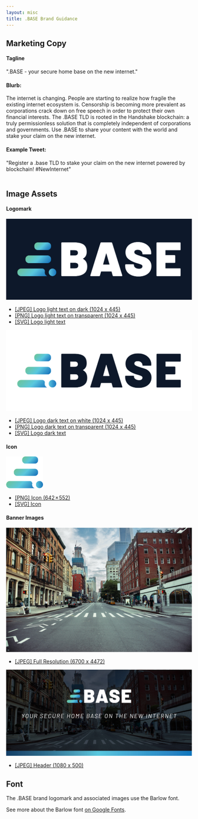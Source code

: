 ```yaml
---
layout: misc
title: .BASE Brand Guidance
---
```



## Marketing Copy

#### Tagline

".BASE - your secure home base on the new internet."


#### Blurb:

The internet is changing. People are starting to realize how fragile the existing internet ecosystem is. Censorship is becoming more prevalent as corporations crack down on free speech in order to protect their own financial interests. The .BASE TLD is rooted in the Handshake blockchain: a truly permissionless solution that is completely independent of corporations and governments. Use .BASE to share your content with the world and stake your claim on the new internet.

#### Example Tweet:

"Register a .base TLD to stake your claim on the new internet powered by blockchain! #NewInternet"
<br />
<br />

## Image Assets

#### Logomark
<div class="brand-section">
  <img src="/assets/img/base/BASE-dk-bkgrd.jpg" />
  <ul class="dashed">
    <li>
      <a href="https://github.com/evbots/base/blob/master/raw_images/base/logo/JPEGs/BASE-dk-bkgrd.jpg">[JPEG] Logo light text on dark (1024 x 445)</a>
    </li>
    <li>
      <a href="https://github.com/evbots/base/blob/master/raw_images/base/logo/PNGs/BASE-white-text.png">[PNG] Logo light text on transparent (1024 x 445)</a>
    </li>
    <li>
      <a href="https://github.com/evbots/base/blob/master/raw_images/base/logo/SVGs/BASE-dk-bkgrd-02.svg">[SVG] Logo light text</a>
    </li>
  </ul>
  <img src="/assets/img/base/BASE-white-bkgrd.jpg" />
  <ul class="dashed">
    <li>
      <a href="https://github.com/evbots/base/blob/master/raw_images/base/logo/JPEGs/BASE-white-bkgrd.jpg">[JPEG] Logo dark text on white (1024 x 445)</a>
    </li>
    <li>
      <a href="https://github.com/evbots/base/blob/master/raw_images/base/logo/PNGs/BASE-dk-text.png">[PNG] Logo dark text on transparent (1024 x 445)</a>
    </li>
    <li>
      <a href="https://github.com/evbots/base/blob/master/raw_images/base/logo/SVGs/BASE-white-bkgrd-01.svg">[SVG] Logo dark text</a>
    </li>
  </ul>
</div>

#### Icon
<div class="brand-section">
  <img src="/assets/img/base/base-icon.png" width="100px" />
  <ul class="dashed">
    <li>
      <a href="https://github.com/evbots/base/blob/master/raw_images/base/icon/base-icon.png">[PNG] Icon (642 × 552)</a>
    </li>
    <li>
      <a href="https://github.com/evbots/base/blob/master/raw_images/base/icon/base-icon.svg">[SVG] Icon</a>
    </li>
  </ul>
</div>

#### Banner Images

<div class="brand-section">
  <img src="/assets/img/base/banner_base_1280.jpeg" />
  <ul class="dashed">
    <li>
      <a href="https://github.com/evbots/base/blob/master/raw_images/base/banner/base_banner_6700.jpeg">[JPEG] Full Resolution (6700 x 4472)</a>
    </li>
  </ul>
  <img src="/assets/img/base/header_base_1080.jpg" />
  <ul class="dashed">
    <li>
      <a href="https://github.com/evbots/base/blob/master/raw_images/base/header/BASE-header-1080x500.jpg">[JPEG] Header (1080 x 500)</a>
    </li>
  </ul>
</div>

## Font

The .BASE brand logomark and associated images use the Barlow font.

See more about the Barlow font <a target="_blank" href="https://fonts.google.com/specimen/Barlow">on Google Fonts</a>.